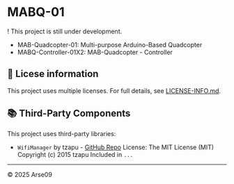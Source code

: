 # MABQ-01
! This project is still under development.

- MAB-Quadcopter-01: Multi-purpose Arduino-Based Quadcopter
- MABQ-Controller-01X2: MAB-Quadcopter - Controller

## 📄 Licese information
This project uses multiple licenses. For full details, see [LICENSE-INFO.md](./_LICENSE-INFO.md).

## 📚 Third-Party Components

This project uses third-party libraries:

- `WifiManager` by tzapu - [GitHub Repo]([https://github.com/adafruit/Adafruit_SSD1306](https://github.com/tzapu/WiFiManager))  
  License: The MIT License (MIT)
  Copyright (c) 2015 tzapu
  Included in `...`

---
© 2025 Arse09
